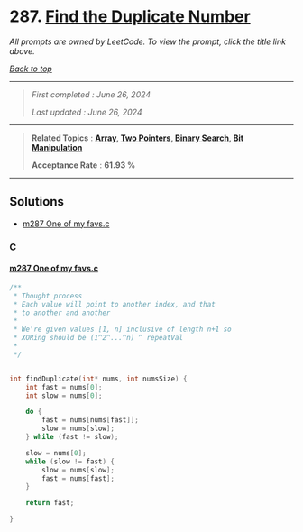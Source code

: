 # 287. [Find the Duplicate Number](<https://leetcode.com/problems/find-the-duplicate-number>)

*All prompts are owned by LeetCode. To view the prompt, click the title link above.*

*[Back to top](<../README.md>)*

------

> *First completed : June 26, 2024*
>
> *Last updated : June 26, 2024*

------

> **Related Topics** : **[Array](<by_topic/Array.md>), [Two Pointers](<by_topic/Two Pointers.md>), [Binary Search](<by_topic/Binary Search.md>), [Bit Manipulation](<by_topic/Bit Manipulation.md>)**
>
> **Acceptance Rate** : **61.93 %**

------

## Solutions

- [m287 One of my favs.c](<../my-submissions/m287 One of my favs.c>)
### C
#### [m287 One of my favs.c](<../my-submissions/m287 One of my favs.c>)
```C
/**
 * Thought process
 * Each value will point to another index, and that
 * to another and another 
 * 
 * We're given values [1, n] inclusive of length n+1 so
 * XORing should be (1^2^...^n) ^ repeatVal
 * 
 */


int findDuplicate(int* nums, int numsSize) {
    int fast = nums[0];
    int slow = nums[0];

    do {
        fast = nums[nums[fast]];
        slow = nums[slow];
    } while (fast != slow);

    slow = nums[0];
    while (slow != fast) {
        slow = nums[slow];
        fast = nums[fast];
    }

    return fast;

}
```

